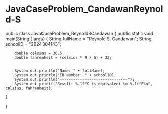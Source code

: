 # JavaCaseProblem_CandawanReynold-S



public class JavaCaseProblem_ReynoldSCandawan {
    public static void main(String[] args) {
        String fullName = "Reynold S. Candawan";
        String schoolID = "2024304143";

        
        double celsius = 36.5;
        double fahrenheit = (celsius * 9 / 5) + 32;

        
        System.out.println("Name: " + fullName);
        System.out.println("ID Number: " + schoolID);
        System.out.println("------------------------------");
        System.out.printf("Result: %.1f°C is equivalent to %.1f°F%n", celsius, fahrenheit);
        
    }
}
    
      
      
